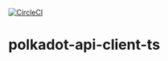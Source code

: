 [![CircleCI](https://circleci.com/gh/w3f/polkadot-api-client-ts.svg?style=svg)](https://circleci.com/gh/w3f/polkadot-api-client-ts)
 

# polkadot-api-client-ts
